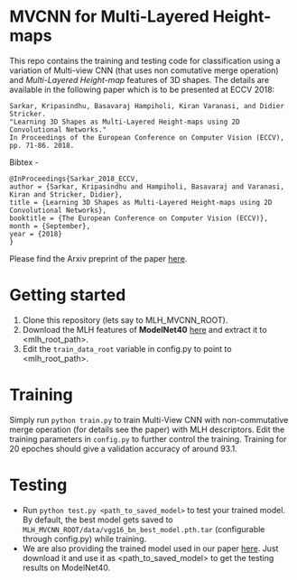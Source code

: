 # MVCNN for Multi-Layered Height-maps

This repo contains the training and testing code for classification using a variation of Multi-view CNN (that uses non comutative merge operation) and *Multi-Layered Height-map* features of 3D shapes. The details are available in the following paper which is to be presented at ECCV 2018:

```
Sarkar, Kripasindhu, Basavaraj Hampiholi, Kiran Varanasi, and Didier Stricker. 
"Learning 3D Shapes as Multi-Layered Height-maps using 2D Convolutional Networks." 
In Proceedings of the European Conference on Computer Vision (ECCV), pp. 71-86. 2018.
```
Bibtex - 
 
 ```
@InProceedings{Sarkar_2018_ECCV,
author = {Sarkar, Kripasindhu and Hampiholi, Basavaraj and Varanasi, Kiran and Stricker, Didier},
title = {Learning 3D Shapes as Multi-Layered Height-maps using 2D Convolutional Networks},
booktitle = {The European Conference on Computer Vision (ECCV)},
month = {September},
year = {2018}
}
```

Please find the Arxiv preprint of the paper [here](https://arxiv.org/abs/1807.08485).

# Getting started
1. Clone this repository (lets say to MLH_MVCNN_ROOT).
2. Download the MLH features of **ModelNet40** [here](http://www.dfki.uni-kl.de/~sarkar/ML_MN_int_256_5l_3v.zip) and extract it to <mlh_root_path>.
3. Edit the `train_data_root` variable in config.py to point to <mlh_root_path>.

# Training
Simply run `python train.py` to train Multi-View CNN with non-commutative merge operation (for details see the paper) with MLH descriptors. Edit the training parameters in `config.py` to further control the training. Training for 20 epoches should give a validation accuracy of around 93.1.

# Testing 
* Run `python test.py <path_to_saved_model>` to test your trained model. By default, the best model gets saved to `MLH_MVCNN_ROOT/data/vgg16_bn_best_model.pth.tar` (configurable through config.py) while training.
* We are also providing the trained model used in our paper [here](http://www.dfki.uni-kl.de/~sarkar/vgg16_bn_paper_model.pth.tar). Just download it and use it as <path_to_saved_model> to get the testing results on ModelNet40.

